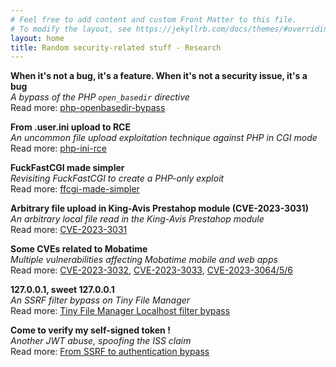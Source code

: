 ```yaml
---
# Feel free to add content and custom Front Matter to this file.
# To modify the layout, see https://jekyllrb.com/docs/themes/#overriding-theme-defaults
layout: home
title: Random security-related stuff - Research
---
```


**When it's not a bug, it's a feature. When it's not a security issue, it's a bug**\
_A bypass of the PHP `open_basedir` directive_\
Read more: [php-openbasedir-bypass](/stuff/2023/01/30/php-bug.html)

**From .user.ini upload to RCE**\
_An uncommon file upload exploitation technique against PHP in CGI mode_\
Read more: [php-ini-rce](/stuff/2023/02/01/php-ini.html)

**FuckFastCGI made simpler**\
_Revisiting FuckFastCGI to create a PHP-only exploit_\
Read more: [ffcgi-made-simpler](/stuff/2023/02/05/php-ffcgi.html)

**Arbitrary file upload in King-Avis Prestahop module (CVE-2023-3031)**\
_An arbitrary local file read in the King-Avis Prestahop module_\
Read more: [CVE-2023-3031](/stuff/2023/06/01/cve-2023-3031.html)

**Some CVEs related to Mobatime**\
_Multiple vulnerabilities affecting Mobatime mobile and web apps_\
Read more: [CVE-2023-3032](/stuff/2023/06/01/cve-2023-3032.html), [CVE-2023-3033](/stuff/2023/06/01/cve-2023-3033.html), [CVE-2023-3064/5/6](/stuff/2023/06/02/cve-2023-3064_65_66.html)

**127.0.0.1, sweet 127.0.0.1**\
_An SSRF filter bypass on Tiny File Manager_\
Read more: [Tiny File Manager Localhost filter bypass](/stuff/2023/09/27/tfm_localhost_bypass.html)

**Come to verify my self-signed token !**\
_Another JWT abuse, spoofing the ISS claim_\
Read more: [From SSRF to authentication bypass](/stuff/2023/12/28/jwt_iss.html)